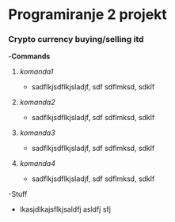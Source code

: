<h1>Programiranje 2 projekt</h1>
<h3>Crypto currency buying/selling itd</h3>

-**Commands**
 1. *komanda1*
     - sadflkjsdflkjsladjf, sdf sdflmksd, sdklf
    
 2. *komanda2*
     - sadflkjsdflkjsladjf, sdf sdflmksd, sdklf

 3. *komanda3*
     - sadflkjsdflkjsladjf, sdf sdflmksd, sdklf

 4. *komanda4*
     - sadflkjsdflkjsladjf, sdf sdflmksd, sdklf

-Stuff
 - lkasjdlkajsflkjsaldfj asldfj sfj